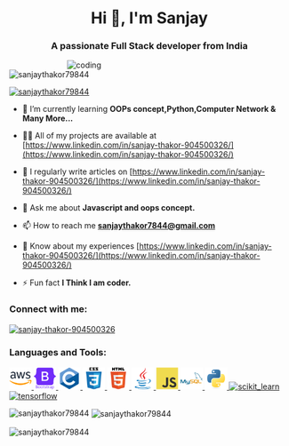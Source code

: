 <h1 align="center">Hi 👋, I'm Sanjay</h1>
<h3 align="center">A passionate Full Stack developer from India</h3>
<img  align="right" alt="coding" width="400" src="https://i.gifer.com/5eKX.gif">

<p align="left"> <img src="https://komarev.com/ghpvc/?username=sanjaythakor79844&label=Profile%20views&color=0e75b6&style=flat" alt="sanjaythakor79844" /> </p>

<p align="left"> <a href="https://github.com/ryo-ma/github-profile-trophy"><img src="https://github-profile-trophy.vercel.app/?username=sanjaythakor79844" alt="sanjaythakor79844" /></a> </p>

- 🌱 I’m currently learning **OOPs concept,Python,Computer Network & Many More...**

- 👨‍💻 All of my projects are available at [https://www.linkedin.com/in/sanjay-thakor-904500326/](https://www.linkedin.com/in/sanjay-thakor-904500326/)

- 📝 I regularly write articles on [https://www.linkedin.com/in/sanjay-thakor-904500326/](https://www.linkedin.com/in/sanjay-thakor-904500326/)

- 💬 Ask me about **Javascript and oops concept.**

- 📫 How to reach me **sanjaythakor7844@gmail.com**

- 📄 Know about my experiences [https://www.linkedin.com/in/sanjay-thakor-904500326/](https://www.linkedin.com/in/sanjay-thakor-904500326/)

- ⚡ Fun fact **I Think I am coder.**

<h3 align="left">Connect with me:</h3>
<p align="left">
<a href="https://linkedin.com/in/sanjay-thakor-904500326" target="blank"><img align="center" src="https://raw.githubusercontent.com/rahuldkjain/github-profile-readme-generator/master/src/images/icons/Social/linked-in-alt.svg" alt="sanjay-thakor-904500326" height="30" width="40" /></a>
</p>

<h3 align="left">Languages and Tools:</h3>
<p align="left"> <a href="https://aws.amazon.com" target="_blank" rel="noreferrer"> <img src="https://raw.githubusercontent.com/devicons/devicon/master/icons/amazonwebservices/amazonwebservices-original-wordmark.svg" alt="aws" width="40" height="40"/> </a> <a href="https://getbootstrap.com" target="_blank" rel="noreferrer"> <img src="https://raw.githubusercontent.com/devicons/devicon/master/icons/bootstrap/bootstrap-plain-wordmark.svg" alt="bootstrap" width="40" height="40"/> </a> <a href="https://www.cprogramming.com/" target="_blank" rel="noreferrer"> <img src="https://raw.githubusercontent.com/devicons/devicon/master/icons/c/c-original.svg" alt="c" width="40" height="40"/> </a> <a href="https://www.w3schools.com/css/" target="_blank" rel="noreferrer"> <img src="https://raw.githubusercontent.com/devicons/devicon/master/icons/css3/css3-original-wordmark.svg" alt="css3" width="40" height="40"/> </a> <a href="https://www.w3.org/html/" target="_blank" rel="noreferrer"> <img src="https://raw.githubusercontent.com/devicons/devicon/master/icons/html5/html5-original-wordmark.svg" alt="html5" width="40" height="40"/> </a> <a href="https://www.java.com" target="_blank" rel="noreferrer"> <img src="https://raw.githubusercontent.com/devicons/devicon/master/icons/java/java-original.svg" alt="java" width="40" height="40"/> </a> <a href="https://developer.mozilla.org/en-US/docs/Web/JavaScript" target="_blank" rel="noreferrer"> <img src="https://raw.githubusercontent.com/devicons/devicon/master/icons/javascript/javascript-original.svg" alt="javascript" width="40" height="40"/> </a> <a href="https://www.mysql.com/" target="_blank" rel="noreferrer"> <img src="https://raw.githubusercontent.com/devicons/devicon/master/icons/mysql/mysql-original-wordmark.svg" alt="mysql" width="40" height="40"/> </a> <a href="https://www.python.org" target="_blank" rel="noreferrer"> <img src="https://raw.githubusercontent.com/devicons/devicon/master/icons/python/python-original.svg" alt="python" width="40" height="40"/> </a> <a href="https://scikit-learn.org/" target="_blank" rel="noreferrer"> <img src="https://upload.wikimedia.org/wikipedia/commons/0/05/Scikit_learn_logo_small.svg" alt="scikit_learn" width="40" height="40"/> </a> <a href="https://www.tensorflow.org" target="_blank" rel="noreferrer"> <img src="https://www.vectorlogo.zone/logos/tensorflow/tensorflow-icon.svg" alt="tensorflow" width="40" height="40"/> </a> </p>

<p><img align="left" src="https://github-readme-stats.vercel.app/api/top-langs?username=sanjaythakor79844&show_icons=true&locale=en&layout=compact" alt="sanjaythakor79844" /></p>

<p>&nbsp;<img align="center" src="https://github-readme-stats.vercel.app/api?username=sanjaythakor79844&show_icons=true&locale=en" alt="sanjaythakor79844" /></p>

<p><img align="center" src="https://github-readme-streak-stats.herokuapp.com/?user=sanjaythakor79844&" alt="sanjaythakor79844" /></p>
